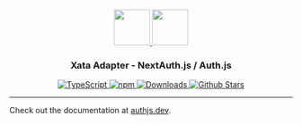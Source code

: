 <p align="center">
  <br/>
  <a href="https://authjs.dev" target="_blank">
    <img height="64px" src="https://authjs.dev/img/logo-sm.png" />
  </a>
  <a href="https://xata.io" target="_blank">
    <img height="64px" src="https://authjs.dev/img/adapters/xata.svg"/>
  </a>
  <h3 align="center"><b>Xata Adapter</b> - NextAuth.js / Auth.js</a></h3>
  <p align="center" style="align: center;">
    <a href="https://npm.im/@auth/xata-adapter">
      <img src="https://img.shields.io/badge/TypeScript-blue?style=flat-square" alt="TypeScript" />
    </a>
    <a href="https://npm.im/@auth/xata-adapter">
      <img alt="npm" src="https://img.shields.io/npm/v/@auth/xata-adapter?color=green&label=@auth/xata-adapter&style=flat-square">
    </a>
    <a href="https://www.npmtrends.com/@auth/xata-adapter">
      <img src="https://img.shields.io/npm/dm/@auth/xata-adapter?label=%20downloads&style=flat-square" alt="Downloads" />
    </a>
    <a href="https://github.com/nextauthjs/next-auth/stargazers">
      <img src="https://img.shields.io/github/stars/nextauthjs/next-auth?style=flat-square" alt="Github Stars" />
    </a>
  </p>
</p>

---

Check out the documentation at [authjs.dev](https://authjs.dev/reference/adapter/xata).

